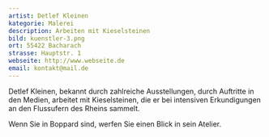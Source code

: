 ```yaml
---
artist: Detlef Kleinen
kategorie: Malerei
description: Arbeiten mit Kieselsteinen
bild: kuenstler-3.png
ort: 55422 Bacharach
strasse: Hauptstr. 1
webseite: http://www.webseite.de
email: kontakt@mail.de   
---
```


Detlef Kleinen, bekannt durch zahlreiche Ausstellungen, durch Auftritte in den Medien, arbeitet mit Kieselsteinen, die er bei intensiven Erkundigungen an den
Flussufern des Rheins sammelt.

Wenn Sie in Boppard sind, werfen Sie einen Blick in sein
Atelier.

